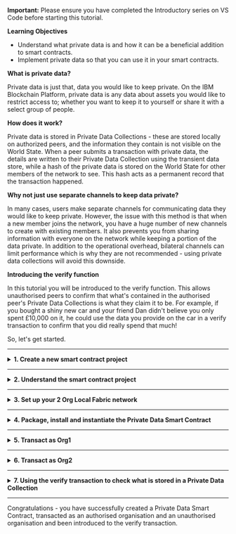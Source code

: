 **Important:** Please ensure you have completed the Introductory series on VS Code before starting this tutorial.

**Learning Objectives**

- Understand what private data is and how it can be a beneficial addition to smart contracts.
- Implement private data so that you can use it in your smart contracts.

**What is private data?**

Private data is just that, data you would like to keep private. On the IBM Blockchain Platform, private data is any data about assets you would like to restrict access to; whether you want to keep it to yourself or share it with a select group of people.

**How does it work?**

Private data is stored in Private Data Collections - these are stored locally on authorized peers, and the information they contain is not visible on the World State. When a peer submits a transaction with private data, the details are written to their Private Data Collection using the transient data store, while a hash of the private data is stored on the World State for other members of the network to see. This hash acts as a permanent record that the transaction happened.

**Why not just use separate channels to keep data private?**

In many cases, users make separate channels for communicating data they would like to keep private. However, the issue with this method is that when a new member joins the network, you have a huge number of new channels to create with existing members. It also prevents you from sharing information with everyone on the network while keeping a portion of the data private. In addition to the operational overhead, bilateral channels can limit performance which is why they are not recommended - using private data collections will avoid this downside.

**Introducing the verify function**

In this tutorial you will be introduced to the verify function. This allows unauthorised peers to confirm that what's contained in the authorised peer's Private Data Collections is what they claim it to be. For example, if you bought a shiny new car and your friend Dan didn't believe you only spent £10,000 on it, he could use the data you provide on the car in a verify transaction to confirm that you did really spend that much!

So, let's get started.

---

<details>
<summary><b>1. Create a new smart contract project</b></summary>

Private Data Smart Contracts are available in TypeScript, Java and JavaScript, this tutorial will use TypeScript. The steps for this are very similar to those in Tutorial 1 of the Introductory Series, but here we will be choosing the Private Data Smart Contract.

> Commands can be executed from the Command Palette (`Ctrl+Shift+P` for Windows, `Cmd+Shift+P` for MacOS). For this extension, all commands start with `IBM Blockchain Platform:`. Throughout this tutorial, there will be side notes prompting you when an interaction can be done using the Command Palette.

1. Navigate to the __IBM Blockchain Platform__ window by selecting the corresponding icon from the icon panel on the left.

2. Hover over the `SMART CONTRACTS` panel, click the `...` menu, and select the `Create New Project` option from the dropdown.

    > Command Palette alternative: Create New Project

3. As this is a tutorial on private data, we will be using the `Private Data Contract`, so select this option.

4. An MSP ID is required for Private Data Collections. Leave it as the default `Org1MSP` for this tutorial. The sample project creates a Private Data Collection owned by a single organisation in the network and the MSP ID is used to specify which organisation.

5. Choose a smart contract language. As previously stated, this tutorial will use `TypeScript`, but feel free to choose `Java` or `JavaScript` if you would prefer to work with that.

6. The next option is whether you would like to name your private asset in the generated contract. The default is `MyPrivateAsset`, but feel free to name your asset whatever you want. However, we recommend sticking with `MyPrivateAsset` for this tutorial.

    > Pro Tip: If you decided to change the name of your asset, remember to swap `MyPrivateAsset` for your new name in future steps.

7. Choose a location to save the project. Click `Browse`, then
`New Folder` and name the project what you want e.g. `privateContract`. Make sure you avoid using spaces when you name the folder.

8. Click `Create`, select the new folder you created and click `Save`.

9. Finally, select `Add to workspace` from the options listed.

There will now be a skeleton contract in your desired language, containing your private asset. You can view your new contract by navigating to the Explorer view (the document looking icon in the left-hand icon bar), and opening `src/my-private-asset-contract.ts`.

Congratulations, you've got a Private Data Smart Contract!
</details>

---

<details><summary><b>2. Understand the smart contract project</b></summary>

The generated private data smart contract contains all the same functions as a regular contract but features an added verify transaction. In this optional step, we'll take a look at the differences between transactions on the `Default Smart Contract` and the `Private Data Contract`, focusing on the new transaction – `verifyPrivateAsset()`.

The main CRUD (`create`, `read`, `update` and `delete`) functions along with the `Exists` function do exactly as their names suggest.

In a `Default Smart Contract`, the functions appear as `createAsset()` or `deleteAsset()`. But in a Private Data Contract, they appear as;

`createMyPrivateAsset()`

`readMyPrivateAsset()`

`updateMyPrivateAsset()`

`deleteMyPrivateAsset()`

`privateMyAssetExists()`

The functions are discussed at length in the Introductory Series, so we recommend going and having a look at Step 2: Understand the smart contract (optional) in Tutorial 1: Local Smart Contract Development, if you feel like you need to refresh your memory on what these transactions do. However, there are a couple of small differences between how some of these transactions work on the `Default Smart Contract` and the `Private Data Contract` you have created.

Unlike the `create` and `update` transactions in the `Default Smart Contract`, the `create` and `update` transactions in the `Private Data Contract` make use of transient data, which you would provide when you submit one of these transactions. Transient data is temporary and local to a peer, so it is perfect for passing private data into a transaction. These features mean that any information provided as transient data will not be recorded on the public ledger.

The `verifyMyPrivateAsset` transaction can be used to verify if a given set of private data exists.

    @Transactions(false)

    public async verifyMyPrivateAsset(ctx: Context, myPrivateAssetId:   string, objectToVerify: MyPrivateAsset): Promise<boolean>

This transaction requires two arguments – `myPrivateAssetId` and the `objectToVerify` (made up of a key/value pair). The `myPrivateAssetId` is simply the key that was used when saving the private data (supplied when passing in transient data) to the Private Data Collection. The object key and value will appear in the format `{"key":value"}`. For example, if Alice stores some private data `{"myPrivateValue":"50"}` in her Private Data Collection which only she has access to but wants to prove to Bob that it exists, Bob would use the verify transaction to confirm whether Alice is telling the truth or not. Bob can now submit the `verifyPrivateAsset()` transaction with the arguments: `asset ID` which is on the public ledger as `myPrivateAssetID` and the object `{"myPrivateValue":"50"}`. If Alice provided the correct data, the transaction should return true as the hash provided matches the hash stored on the public ledger. We will look at this in more detail later.

Notice the lines that start with `@Transaction()`. These come before each function in the generated `Private Data Contract` and they define the preceding transaction to be a callable transaction function. `@Transaction()` takes a boolean parameter where `true` indicates that the function is intended to be called using  `submit` and `false` indicates that the function is intended to be called using `evaluate`, with the default being set to true. The differences between `@Transaction()` and `@Transaction(false)` is especially important when it comes to the `readMyPrivateAsset()` transaction. A `Submit transaction` MUST NOT be performed on the `readMyPrivateAsset()`transaction. Doing so would result in the returned private data being submitted to the public ledger.

It is also worth having a look at the collections.json file at the root of the file directory for your project. Collections.json is the file that defines information such as who can persist data, how long private data is stored in a private database and the number of peers required for disseminating data – as well as how many it can be distributed to. Notice that the MSP ID is the one you specified when creating the project – whichever org is specified in the MSP ID is the one who can perform transactions.
</details>

---

<details>
<summary><b>3. Set up your 2 Org Local Fabric network</b></summary>

In this step, we will take you through the steps of creating a 2 org network. However, if you already have a 2 org network set up, feel free to use that instead.

> Note: If you use your own network, you will need to change the MSP ID in the collections.json file once the contract has been generated.

1. Hover over the `FABRIC ENVIRONMENTS` panel on the left hand side of the screen and select the +.
2. You will then be asked to `Select a method to add an environment`. Choose the `Create new from template` option.
3. From the list of network configuration options, choose the `2 Org template (2 CAs, 2 peers, 1 channel)`.
4. Give your network a name e.g. `newNetwork`. Whatever you find easy to identify! Then press `enter` which will trigger your network runtime to start.

After a few minutes, you will have your 2 org network ready to use your new Private Data Smart Contract on!

</details>

---

<details>
<summary><b>4. Package, install and instantiate the Private Data Smart Contract</b></summary>

The 3 necessary steps to run a smart contract on a blockchain network are;

1. Package the smart contract
2. Install the smart contract on Fabric peers using the package
3. Instantiate the smart contract on a Fabric channel

This extension allows you to do all these steps in 1 or follow the package, install and instantiate in separate steps. We will use the 1 step method as this process is covered in depth in the Introductory series.

1. Navigate to the `FABRIC ENVIRONMENTS` panel and select the network you created, so if you called it "newNetwork", select  `newNetwork o (click to start)` – this will start your local fabric environment. This may take a few minutes.
2. Once you've received a notification saying "Connected to newNetwork", click `+ Instantiate` under `Smart Contracts > Instantiated`.
3. Firstly, you will be asked which peers you would like to instantiate the contract on, select both peers.
4. Then, select the smart contract you wish to instantiate onto the peers. Select the `privateContract` (or whichever contract name you used in Step 1!).
5. If you would like to call a function when instantiating, please enter it now, but this is not necessary for this tutorial – so feel free to press enter to move onto the next step.
6. You'll be asked if you would like to provide a Private data configuration file, click `Yes` and add in your
`collections.json` file from your `privateContract` folder. This `collections.json` file was created when you created your `Private Data Smart Contract`.
7. When asked for a smart contract endorsement policy, select `Default (single endorser, any org)`, unless you would like to specify an endorsement policy.
8. If you are using Typescript, you will `see privateContract@0.0.1` appear in the `SMART CONTRACTS` panel and under `Smart Contracts > Installed` in the `FABRIC ENVIRONMENTS`. Your project has been packaged using the information in `package.json` and installed on all peers in the network.

Once your smart contract is instantiated, you will receive a notification stating that the instantiation was successful, and `privateContract@0.0.1` will appear under `Smart Contracts > Instantiated`. This may take a couple of minutes, so please be patient!

> Command Palette alternative: Instantiate Smart Contract
</details>

---

<details>
<summary><b>5. Transact as Org1</b></summary>

In this step we will interact with the network as Org1 through a series of transactions. Providing the previous instructions have been followed correctly, all transactions should be successful as Org1 has access to the Private Data Collection.

> **Note:** When following the instructions below, do the following if you wish to use the command palette, otherwise ignore this and just follow the instructions below this note.
> 1. Enter `Submit Transaction` or `Evaluate Transaction` based on whether you intend to submit or evaluate a transaction.
> 2. You will then be asked to choose a gateway to connect with, select your new network, so `newNetwork > Org1`, if that's what you called it.
> 3. Select the `org1Admin` identity when asked which identity to connect with.
> 4. Choose your private data smart contract from the list of smart contracts.
> 5. Finally, you will be asked which transaction to submit/evaluate. Select the relevant one. From here, the flow is the same as stated per instruction.


Let's start transacting!

1. Connect to `Org1` via the `newNetwork > Org1` gateway using the `admin` identity. To do this, select `newNetwork > Org1` under the `FABRIC GATEWAYS`and select `org1Admin`. Your Smart Contract should now be seen under `Channels > myChannel` in `FABRIC GATEWAYS`; if you select your smart contract then all the available transactions you can submit and evaluate will be there.

> Note: The extension will ask you to select a peer-targeting policy for this transaction after you've specified the transient data. We will use the default option for every transaction we submit. This is only mentioned in the following step so you are able to see where it fits in, but make sure you select default for every transaction.

2. Let's start off by creating an asset. Right click `createMyPrivateAsset` and click `Submit Transaction`. Enter in the argument `["001"]`– this is the `assetID`. Then enter in the transient data `{"privateValue":"150"}` – this is the private data, it states that the private value for asset 001, is 150. As mentioned above, you will now be asked to `Select a peer-targeting policy for this transaction`, select the `default` option. If your transaction was successful then the output should show `[TIMESTAMP] [SUCCESS] No value returned from createMyPrivateAsset`.

3. To check that the private data was stored, we will now evaluate `readMyPrivateAsset` transaction. Right click this transaction from the list under `FABRIC GATEWAYS > Channels > mychannel > privateContract` and click `Evaluate transaction`. Enter in the same argument as in the previous transaction; so `["001"]`. Do not enter in any transient data, instead just press enter. If the transaction was successful, the output will return `[TIMESTAMP] [SUCCESS] Returned value from readMyPrivateAsset: {"privateValue": "150"}`.

4. Now try submitting an `updateMyPrivateAsset` transaction to update some information about the asset. Right click `updateMyPrivateAsset` and click `Submit transaction`. Enter in the argument `["001"]` and change the transient data to be `{"privateValue":"125"}`. This will change the private value to be 125. The output should return `[TIMESTAMP] [SUCCESS] No value returned from updateMyPrivateAsset`.

Feel free to submit more transactions with the private asset; but the point is that Org1 has complete control over the asset and can see/change anything about said asset. Now let's see what happens when we connect to the network as Org2 and try to interact with the asset.

</details>

---

<details>
<summary><b>6. Transact as Org2</b></summary>

In this step we will interact with the network as Org2 through a series of transactions. Providing the previous instructions have been followed correctly, all transactions (except `verifyMyPrivateAsset`) should be unsuccessful, as Org2 does not have access to the Private Data Collection.

1. Before connecting to the Org2 gateway, disconnect from Org1 by clicking the `disconnect` button on the top right of the gateways panel.

2. Connect to Org2 the same way you connected to Org1 previously. Select `newNetwork > Org2` under `FABRIC GATEWAYS` and select `org2Admin`. Now navigate to the list of available transactions for Org2 under `FABRIC GATEWAYS > Channels > mychannel`. This list of transactions will be the same as for Org1.

3. Org2 is able to see that Org1 created an asset with the asset ID of 001. So let's see what happens when Org2 tries to read the transaction. As in step 5.3, evaluate a `readMyPrivateAsset` transaction using the argument `["001"]` and no transient data. This will throw an error into your notifications and in the output.

4. What if Org2 wanted to create their own private asset? As in step 5.2, submit a `createMyPrivateAsset` transaction. As the asset ID 001 has already been used (when Org1 created their asset), enter `[002]` for the assetID. Enter `{"privateValue":"150"}` as the transient data, and choose default peer targeting. This transaction should then succeed with the output `[TIMESTAMP] [SUCCESS] No value returned from createMyPrivateAsset`.

It's likely that you were expecting this transaction to fail. Org2 wasn't able to read from Org1's private data collection, so why should it be able to write to it? 

Imagine that a transaction is sent to both Org1 and Org2 at the same time, in order to meet the endorsement policy. Both of the peers need write access to the same set of private data collections to achieve endorsement, otherwise there will be difference between the transactions signatures that Org1 and Org2 end up with. As such, Org2 is able to submit a `createMyPrivateAsset` transaction to Org1's private data collection without any issues.

You should now feel more comfortable with the differences between transacting as an organisation that is a member of a private data collection and one that isn't. But what if Org2 wanted to check what Org1 had stored in their private data collection with the permission of Org1? 

</details>

---

<details>
<summary><b>7. Using the verify transaction to check what is stored in a Private Data Collection</b></summary>

So if Org2 was a regulatory body and wanted to make sure that Org1's private asset was legally sound; Org1 could tell Org2 what the original value of the asset was, and Org2 could run a verify transaction to confirm this. This is what we will do in this step; please remain connected to the Org2 Fabric Gateway. Before carrying out this step, let us give you a bit of information about the verify transaction. The function appears in the contract like this;

    @Transactions(false)

    public async verifyMyPrivateAsset(ctx: Context, myPrivateAssetId:   string, objectToVerify: MyPrivateAsset): Promise<boolean>

This shows that when the transaction is submitted, it is going to be looking for 2 arguments; the asset ID (`myPrivateAssetId`) and the object (`objectToVerify: MyPrivateAsset)`, where the object is made up of a key and a value.

Once submitted, the output will either return true or false. True if the arguments match the original values for the asset, false if the arguments do not match the original values for the asset.

1. Right click `verifyMyPrivateAsset` from the list of transactions and select `Submit transaction`. For the arguments enter `["001", {"privateValue": "125"}]`. This includes the asset ID and the private value of 125. Do not enter any transient data here. The output will return `[TIMESTAMP] [SUCCESS] Returned value from verifyMyPrivateAsset: true`. The `true` part of that expression confirms that the information provided by Org1 to Org2 was in fact correct.
2. Feel free to have a go at submitting a verify transaction with incorrect arguments to prove that the transaction would provide a different outcome across the output. For example, submit a `verifyMyPrivateAsset` transaction with the original arguments `["001", {"privateValue": "150"}]` because Org1 may have forgotten they previously updated the value! Obviously 150 is not the same as 125 so the output would return `[TIMESTAMP] [SUCCESS] Returned value from verifyMyPrivateAsset: false`.

</details>

---

Congratulations - you have successfully created a Private Data Smart Contract, transacted as an authorised organisation and an unauthorised organisation and been introduced to the verify transaction.
